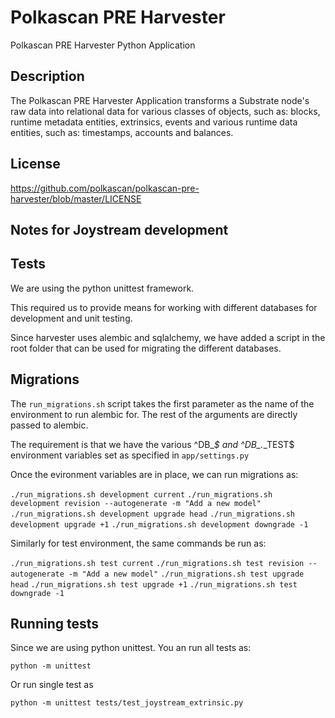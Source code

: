 # Polkascan PRE Harvester
Polkascan PRE Harvester Python Application

## Description
The Polkascan PRE Harvester Application transforms a Substrate node's raw data into relational data for various classes of objects, such as: blocks, runtime metadata entities, extrinsics, events and various runtime data entities, such as: timestamps, accounts and balances.

## License
https://github.com/polkascan/polkascan-pre-harvester/blob/master/LICENSE

## Notes for Joystream development

## Tests

We are using the python unittest framework.

This required us to provide means for working with different
databases for development and unit testing.

Since harvester uses alembic and sqlalchemy, we have added a script in
the root folder that can be used for migrating the different
databases.

## Migrations

The `run_migrations.sh` script takes the first parameter as the name
of the environment to run alembic for. The rest of the arguments are
directly passed to alembic.

The requirement is that we have the various ^DB_*$ and ^DB_.*_TEST$
environment variables set as specified in `app/settings.py`

Once the evironment variables are in place, we can run migrations as:

`./run_migrations.sh development current`
`./run_migrations.sh development revision --autogenerate -m "Add a new model"`
`./run_migrations.sh development upgrade head`
`./run_migrations.sh development upgrade +1`
`./run_migrations.sh development downgrade -1`

Similarly for test environment, the same commands be run as:

`./run_migrations.sh test current`
`./run_migrations.sh test revision --autogenerate -m "Add a new model"`
`./run_migrations.sh test upgrade head`
`./run_migrations.sh test upgrade +1`
`./run_migrations.sh test downgrade -1`

## Running tests

Since we are using python unittest. You an run all tests as:

`python -m unittest`

Or run single test as

`python -m unittest tests/test_joystream_extrinsic.py`
